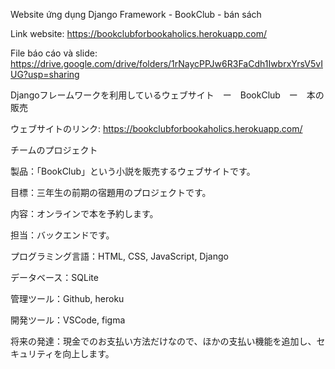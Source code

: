 Website ứng dụng Django Framework - BookClub - bán sách


Link website: https://bookclubforbookaholics.herokuapp.com/

File báo cáo và slide: https://drive.google.com/drive/folders/1rNaycPPJw6R3FaCdh1IwbrxYrsV5vIUG?usp=sharing


Djangoフレームワークを利用しているウェブサイト　ー　BookClub　ー　本の販売

ウェブサイトのリンク: https://bookclubforbookaholics.herokuapp.com/

チームのプロジェクト

製品：「BookClub」という小説を販売するウェブサイトです。

目標：三年生の前期の宿題用のプロジェクトです。

内容：オンラインで本を予約します。

担当：バックエンドです。

プログラミング言語：HTML, CSS, JavaScript, Django

データベース：SQLite 

管理ツール：Github, heroku

開発ツール：VSCode, figma

将来の発達：現金でのお支払い方法だけなので、ほかの支払い機能を追加し、セキュリティを向上します。
